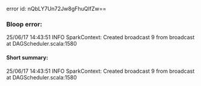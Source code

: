 error id: nQbLY7Un72Jw8gFhuQIfZw==
### Bloop error:

25/06/17 14:43:51 INFO SparkContext: Created broadcast 9 from broadcast at DAGScheduler.scala:1580
#### Short summary: 

25/06/17 14:43:51 INFO SparkContext: Created broadcast 9 from broadcast at DAGScheduler.scala:1580